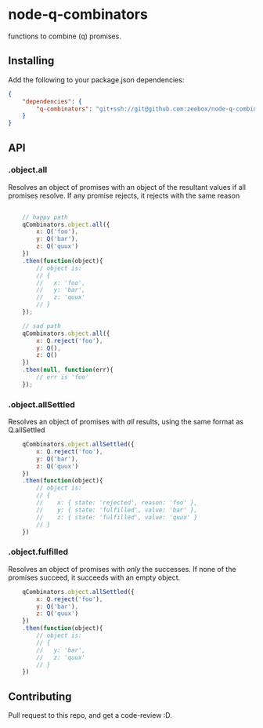 # node-q-combinators

functions to combine (q) promises. 


## Installing

Add the following to your package.json dependencies: 

```json
{
	"dependencies": { 
		"q-combinators": "git+ssh://git@github.com:zeebox/node-q-combinators.git#v0.0.1"
	}
}	
```

## API

### .object.all

Resolves an object of promises with an object of the resultant values if all promises resolve.  If any promise rejects, it rejects with the same reason

```javascript
	
	// happy path
	qCombinators.object.all({
		x: Q('foo'),
		y: Q('bar'),
		z: Q('quux')
	})
	.then(function(object){
		// object is:
		// { 
		//   x: 'foo',
		//   y: 'bar',
		//   z: 'quux'
		// }
	});

	// sad path
	qCombinators.object.all({ 
		x: Q.reject('foo'),
		y: Q(),
		z: Q()
	})
	.then(null, function(err){ 
		// err is 'foo' 
	});

```


### .object.allSettled

Resolves an object of promises with *all* results, using the same format as Q.allSettled

```javascript
	qCombinators.object.allSettled({ 
		x: Q.reject('foo'),
		y: Q('bar'),
		z: Q('quux')
	})
	.then(function(object){ 
		// object is: 
		// { 
		//	  x: { state: 'rejected', reason: 'foo' },
		//	  y: { state: 'fulfilled', value: 'bar' },
		//	  z: { state: 'fulfilled', value: 'quux' }
		// }
	})
```

### .object.fulfilled

Resolves an object of promises with *only* the successes.  If none of the promises succeed, it succeeds with an empty object. 

```javascript
	qCombinators.object.allSettled({ 
		x: Q.reject('foo'),
		y: Q('bar'),
		z: Q('quux')
	})
	.then(function(object){ 
		// object is:
		// {
		//   y: 'bar',
		//   z: 'quux'
		// }
	})
```


## Contributing

Pull request to this repo, and get a code-review :D.
